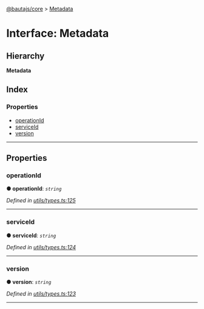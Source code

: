 [@bautajs/core](../README.md) > [Metadata](../interfaces/metadata.md)

# Interface: Metadata

## Hierarchy

**Metadata**

## Index

### Properties

* [operationId](metadata.md#operationid)
* [serviceId](metadata.md#serviceid)
* [version](metadata.md#version)

---

## Properties

<a id="operationid"></a>

###  operationId

**● operationId**: *`string`*

*Defined in [utils/types.ts:125](https://github.axa.com/Digital/bauta-nodejs/blob/9a199d7/packages/bautajs/src/utils/types.ts#L125)*

___
<a id="serviceid"></a>

###  serviceId

**● serviceId**: *`string`*

*Defined in [utils/types.ts:124](https://github.axa.com/Digital/bauta-nodejs/blob/9a199d7/packages/bautajs/src/utils/types.ts#L124)*

___
<a id="version"></a>

###  version

**● version**: *`string`*

*Defined in [utils/types.ts:123](https://github.axa.com/Digital/bauta-nodejs/blob/9a199d7/packages/bautajs/src/utils/types.ts#L123)*

___

